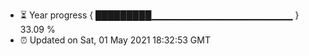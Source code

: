 - ⏳ Year progress { █████████▁▁▁▁▁▁▁▁▁▁▁▁▁▁▁▁▁▁▁▁▁ } 33.09 %
- ⏰ Updated on Sat, 01 May 2021 18:32:53 GMT

